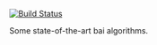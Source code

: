 [![Build Status](https://travis-ci.com/xuedong/BestArm.jl.svg?branch=master)](https://travis-ci.com/xuedong/BestArm.jl)

Some state-of-the-art bai algorithms.
